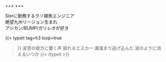 +++
+++

SIerに勤務するクソ雑魚エンジニア  
絶望九州リージョン生まれ  
アジカン/BUMP/ガリレオが好き

{{< typeit
    tag=h3
    loop=true
>}}
波音の彼方に響く声 揺れるエスカー
潮溜まり逃げ込んだ 波のように消えるいつか
{{< /typeit >}}
